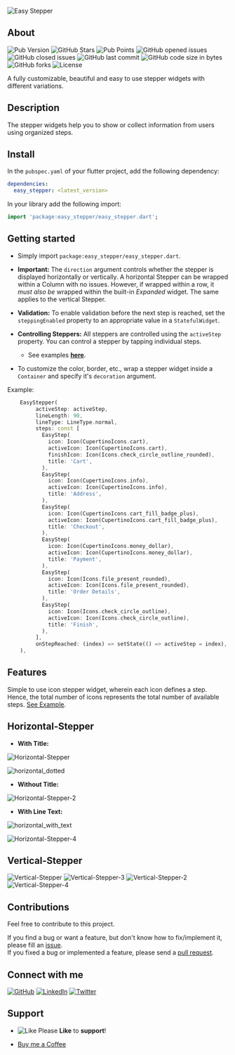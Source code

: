 ![Easy Stepper](https://github.com/ma7moud3osman/showcase/blob/main/easy_stepper/logo.png)

## About

![Pub Version](https://img.shields.io/pub/v/easy_stepper.svg?label=pub&color=blue)
![GitHub Stars](https://img.shields.io/github/stars/ma7moud3osman/easy_stepper?color=yellow&label=Stars)
![Pub Points](https://img.shields.io/pub/points/easy_stepper?color=2E8B57)
![GitHub opened issues](https://img.shields.io/github/issues/ma7moud3osman/easy_stepper?color=red)
![GitHub closed issues](https://img.shields.io/github/issues-closed/ma7moud3osman/easy_stepper)
![GitHub last commit](https://img.shields.io/github/last-commit/ma7moud3osman/easy_stepper)
![GitHub code size in bytes](https://img.shields.io/github/languages/code-size/ma7moud3osman/easy_stepper?label=size)
![GitHub forks](https://img.shields.io/github/forks/ma7moud3osman/easy_stepper)
![License](https://img.shields.io/badge/License-MIT-purple.svg)


A fully customizable, beautiful and easy to use stepper widgets with different variations.

## Description

The stepper widgets help you to show or collect information from users using organized steps.

## Install

In the `pubspec.yaml` of your flutter project, add the following dependency:

```yaml
dependencies:
  easy_stepper: <latest_version>
```

In your library add the following import:

```dart
import 'package:easy_stepper/easy_stepper.dart';
```

## Getting started

* Simply import `package:easy_stepper/easy_stepper.dart`.

* __Important:__ The `direction` argument controls whether the stepper is displayed horizontally or vertically. A horizontal Stepper can be wrapped within a Column with no issues. However, if wrapped within a row, it _must also be_ wrapped within the built-in _Expanded_ widget. The same applies to the vertical Stepper.

* __Validation:__ To enable validation before the next step is reached, set the `steppingEnabled` property to an appropriate value in a `StatefulWidget`.

* __Controlling Steppers:__ All steppers are controlled using the `activeStep` property. You can control a stepper by tapping individual steps.

    * See examples __[here](https://pub.dev/packages/easy_stepper/example)__.

* To customize the color, border, etc., wrap a stepper widget inside a `Container` and specify it's `decoration` argument.

Example:

```dart
    EasyStepper(
         activeStep: activeStep,
         lineLength: 90,
         lineType: LineType.normal,
         steps: const [
           EasyStep(
             icon: Icon(CupertinoIcons.cart),
             activeIcon: Icon(CupertinoIcons.cart),
             finishIcon: Icon(Icons.check_circle_outline_rounded),
             title: 'Cart',
           ),
           EasyStep(
             icon: Icon(CupertinoIcons.info),
             activeIcon: Icon(CupertinoIcons.info),
             title: 'Address',
           ),
           EasyStep(
             icon: Icon(CupertinoIcons.cart_fill_badge_plus),
             activeIcon: Icon(CupertinoIcons.cart_fill_badge_plus),
             title: 'Checkout',
           ),
           EasyStep(
             icon: Icon(CupertinoIcons.money_dollar),
             activeIcon: Icon(CupertinoIcons.money_dollar),
             title: 'Payment',
           ),
           EasyStep(
             icon: Icon(Icons.file_present_rounded),
             activeIcon: Icon(Icons.file_present_rounded),
             title: 'Order Details',
           ),
           EasyStep(
             icon: Icon(Icons.check_circle_outline),
             activeIcon: Icon(Icons.check_circle_outline),
             title: 'Finish',
           ),
         ],
         onStepReached: (index) => setState(() => activeStep = index),
    ),
```


## Features

Simple to use icon stepper widget, wherein each icon defines a step. Hence, the total number of icons represents the total number of available steps. [See Example](https://pub.dev/packages/easy_stepper/example).

## Horizontal-Stepper

* __With Title:__  

![Horizontal-Stepper](https://github.com/ma7moud3osman/showcase/blob/main/easy_stepper/stepper-horizontal.gif)

![horizontal_dotted](https://github.com/ma7moud3osman/showcase/blob/main/easy_stepper/horizontal_dotted.gif)


* __Without Title:__  

![Horizontal-Stepper-2](https://github.com/ma7moud3osman/showcase/blob/main/easy_stepper/stepper_horizontal_2.gif)


* __With Line Text:__  

![horizontal_with_text](https://github.com/ma7moud3osman/showcase/blob/main/easy_stepper/horizontal_with_text.gif)

![Horizontal-Stepper-4](https://github.com/ma7moud3osman/showcase/blob/main/easy_stepper/horizontal_text_line.gif)


## Vertical-Stepper

![Vertical-Stepper](https://github.com/ma7moud3osman/showcase/blob/main/easy_stepper/stepper_vertical.gif)        ![Vertical-Stepper-3](https://github.com/ma7moud3osman/showcase/blob/main/easy_stepper/vertical_3.gif)    ![Vertical-Stepper-2](https://github.com/ma7moud3osman/showcase/blob/main/easy_stepper/stepper_vertical_2.gif)   ![Vertical-Stepper-4](https://github.com/ma7moud3osman/showcase/blob/main/easy_stepper/vertical_line.gif)     



## Contributions

Feel free to contribute to this project.

If you find a bug or want a feature, but don't know how to fix/implement it, please fill an [issue](https://github.com/ma7moud3osman/easy_stepper/issues).  
If you fixed a bug or implemented a feature, please send a [pull request](https://github.com/ma7moud3osman/easy_stepper/pulls).

## Connect with me

[![GitHub](https://github.com/ma7moud3osman/showcase/blob/main/icons/github.png)](https://github.com/ma7moud3osman)  [![LinkedIn](https://github.com/ma7moud3osman/showcase/blob/main/icons/linkedin.png)](https://www.linkedin.com/in/ma7moud3osman/)  [![Twitter](https://github.com/ma7moud3osman/showcase/blob/main/icons/twitter.png)](https://twitter.com/MaHmOuD_A_OsMaN) 

## Support

* ![Like](https://github.com/ma7moud3osman/showcase/blob/main/icons/thumbs_up.png) Please __Like__ to __support__!

* [Buy me a Coffee](https://www.buymeacoffee.com/ma7moud3osman)